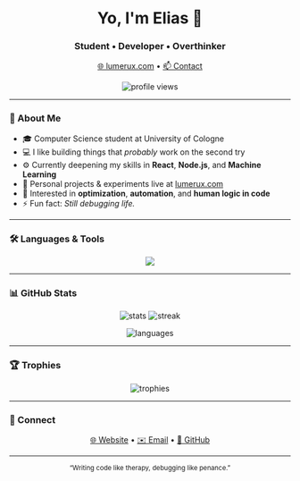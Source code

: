 <h1 align="center">Yo, I'm Elias 👋</h1>
<h3 align="center">Student • Developer • Overthinker</h3>

<p align="center">
  <a href="https://lumerux.com/">🌐 lumerux.com</a> •
  <a href="mailto:ejahnel@smail.uni-koeln.de">📫 Contact</a>
</p>

<p align="center">
  <img src="https://komarev.com/ghpvc/?username=elias-jahnel&label=Views&color=0e75b6&style=flat" alt="profile views"/>
</p>

---

### 🧠 About Me
- 🎓 Computer Science student at University of Cologne  
- 💻 I like building things that *probably* work on the second try  
- ⚙️ Currently deepening my skills in **React**, **Node.js**, and **Machine Learning**  
- 🚧 Personal projects & experiments live at [lumerux.com](https://lumerux.com/)  
- 🧩 Interested in **optimization**, **automation**, and **human logic in code**  
- ⚡ Fun fact: *Still debugging life.*  

---

### 🛠️ Languages & Tools
<p align="center">
  <img src="https://skillicons.dev/icons?i=html,css,js,react,nodejs,python,java,cpp,c,cs,php,tailwind,git,linux,mysql,sqlite,redis,unity,blender,figma,docker,nginx,tensorflow,pytorch" />
</p>

---

### 📊 GitHub Stats
<p align="center">
  <img src="https://github-readme-stats.vercel.app/api?username=elias-jahnel&show_icons=true&theme=tokyonight&hide_border=true" alt="stats" />
  <img src="https://github-readme-streak-stats.herokuapp.com?user=elias-jahnel&theme=tokyonight&hide_border=true" alt="streak" />
</p>

<p align="center">
  <img src="https://github-readme-stats.vercel.app/api/top-langs/?username=elias-jahnel&layout=compact&theme=tokyonight&hide_border=true" alt="languages" />
</p>

---

### 🏆 Trophies
<p align="center">
  <img src="https://github-profile-trophy.vercel.app/?username=elias-jahnel&theme=tokyonight&no-frame=true&no-bg=true&margin-w=10" alt="trophies" />
</p>

---

### 🔗 Connect
<p align="center">
  <a href="https://lumerux.com/">🌐 Website</a> • 
  <a href="mailto:ejahnel@smail.uni-koeln.de">✉️ Email</a> • 
  <a href="https://github.com/elias-jahnel">💾 GitHub</a>
</p>

---

<p align="center">
  <sub>“Writing code like therapy, debugging like penance.”</sub>
</p>
